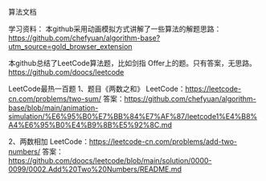 算法文档

学习资料：
本github采用动画模拟方式讲解了一些算法的解题思路：
https://github.com/chefyuan/algorithm-base?utm_source=gold_browser_extension

本github总结了LeetCode算法题，比如剑指 Offer上的题。只有答案，无思路。
https://github.com/doocs/leetcode

LeetCode最热一百题
1、题目《两数之和》
    LeetCode：https://leetcode-cn.com/problems/two-sum/
    答案：https://github.com/chefyuan/algorithm-base/blob/main/animation-simulation/%E6%95%B0%E7%BB%84%E7%AF%87/leetcode1%E4%B8%A4%E6%95%B0%E4%B9%8B%E5%92%8C.md

2、两数相加
    LeetCode：https://leetcode-cn.com/problems/add-two-numbers/
    答案：https://github.com/doocs/leetcode/blob/main/solution/0000-0099/0002.Add%20Two%20Numbers/README.md
